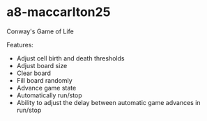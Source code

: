 # a8-maccarlton25

Conway's Game of Life 

Features:
  - Adjust cell birth and death thresholds 
  - Adjust board size
  - Clear board
  - Fill board randomly
  - Advance game state
  - Automatically run/stop
  - Ability to adjust the delay between automatic game advances in run/stop
 
